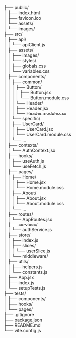 ├── public/  
│   ├── index.html  
│   ├── favicon.ico  
│   └── assets/  
│       └── images/  
├── src/  
│   ├── api/  
│   │   └── apiClient.js  
│   ├── assets/  
│   │   ├── images/  
│   │   └── styles/  
│   │       ├── globals.css  
│   │       └── variables.css  
│   ├── components/  
│   │   ├── common/  
│   │   │   ├── Button/  
│   │   │   │   ├── Button.jsx  
│   │   │   │   └── Button.module.css  
│   │   │   └── Header/  
│   │   │       ├── Header.jsx  
│   │   │       └── Header.module.css  
│   │   └── specific/  
│   │       ├── UserCard/  
│   │       │   ├── UserCard.jsx  
│   │       │   └── UserCard.module.css  
│   │       └── ...  
│   ├── contexts/  
│   │   └── AuthContext.jsx  
│   ├── hooks/  
│   │   ├── useAuth.js  
│   │   └── useFetch.js  
│   ├── pages/  
│   │   ├── Home/  
│   │   │   ├── Home.jsx  
│   │   │   └── Home.module.css  
│   │   ├── About/  
│   │   │   ├── About.jsx  
│   │   │   └── About.module.css  
│   │   └── ...  
│   ├── routes/  
│   │   └── AppRoutes.jsx  
│   ├── services/  
│   │   └── authService.js  
│   ├── store/  
│   │   ├── index.js  
│   │   ├── slices/  
│   │   │   └── userSlice.js  
│   │   └── middleware/  
│   ├── utils/  
│   │   ├── helpers.js  
│   │   └── constants.js  
│   ├── App.jsx  
│   ├── index.js  
│   └── setupTests.js  
├── tests/  
│   ├── components/  
│   ├── hooks/  
│   └── pages/  
├── .gitignore  
├── package.json  
├── README.md  
└── vite.config.js  